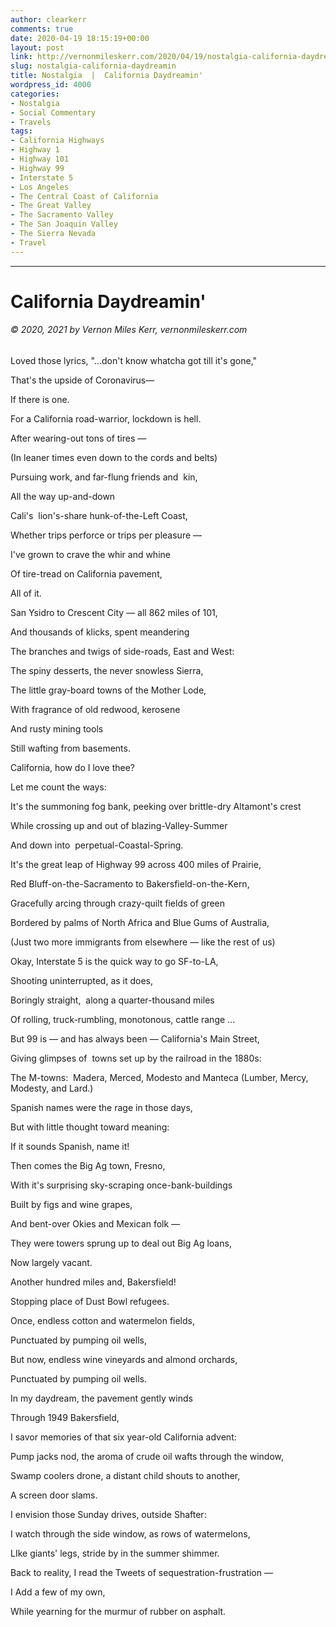 ```yaml
---
author: clearkerr
comments: true
date: 2020-04-19 18:15:19+00:00
layout: post
link: http://vernonmileskerr.com/2020/04/19/nostalgia-california-daydreamin/
slug: nostalgia-california-daydreamin
title: Nostalgia  |  California Daydreamin'
wordpress_id: 4000
categories:
- Nostalgia
- Social Commentary
- Travels
tags:
- California Highways
- Highway 1
- Highway 101
- Highway 99
- Interstate 5
- Los Angeles
- The Central Coast of California
- The Great Valley
- The Sacramento Valley
- The San Joaquin Valley
- The Sierra Nevada
- Travel
---
```


* * *





# California Daydreamin'




###### © 2020, 2021 by Vernon Miles Kerr, vernonmileskerr.com


Loved those lyrics, "...don't know whatcha got till it's gone,"

That's the upside of Coronavirus—

If there is one.

For a California road-warrior, lockdown is hell.

After wearing-out tons of tires —

(In leaner times even down to the cords and belts)

Pursuing work, and far-flung friends and  kin,

All the way up-and-down

Cali's  lion's-share hunk-of-the-Left Coast,

Whether trips perforce or trips per pleasure —

I've grown to crave the whir and whine

Of tire-tread on California pavement,

All of it.

San Ysidro to Crescent City — all 862 miles of 101,

And thousands of klicks, spent meandering

The branches and twigs of side-roads, East and West:

The spiny desserts, the never snowless Sierra,

The little gray-board towns of the Mother Lode,

With fragrance of old redwood, kerosene

And rusty mining tools

Still wafting from basements.

California, how do I love thee?

Let me count the ways:

It's the summoning fog bank, peeking over brittle-dry Altamont's crest

While crossing up and out of blazing-Valley-Summer

And down into  perpetual-Coastal-Spring.

It's the great leap of Highway 99 across 400 miles of Prairie,

Red Bluff-on-the-Sacramento to Bakersfield-on-the-Kern,

Gracefully arcing through crazy-quilt fields of green

Bordered by palms of North Africa and Blue Gums of Australia,

(Just two more immigrants from elsewhere — like the rest of us)

Okay, Interstate 5 is the quick way to go SF-to-LA,

Shooting uninterrupted, as it does,

Boringly straight,  along a quarter-thousand miles

Of rolling, truck-rumbling, monotonous, cattle range ...

But 99 is — and has always been — California's Main Street,

Giving glimpses of  towns set up by the railroad in the 1880s:

The M-towns:  Madera, Merced, Modesto and Manteca (Lumber, Mercy, Modesty, and Lard.)

Spanish names were the rage in those days,

But with little thought toward meaning:

If it sounds Spanish, name it!

Then comes the Big Ag town, Fresno,

With it's surprising sky-scraping once-bank-buildings

Built by figs and wine grapes,

And bent-over Okies and Mexican folk —

They were towers sprung up to deal out Big Ag loans,

Now largely vacant.

Another hundred miles and, Bakersfield!

Stopping place of Dust Bowl refugees.

Once, endless cotton and watermelon fields,

Punctuated by pumping oil wells,

But now, endless wine vineyards and almond orchards,

Punctuated by pumping oil wells.

In my daydream, the pavement gently winds

Through 1949 Bakersfield,

I savor memories of that six year-old California advent:

Pump jacks nod, the aroma of crude oil wafts through the window,

Swamp coolers drone, a distant child shouts to another,

A screen door slams.

I envision those Sunday drives, outside Shafter:

I watch through the side window, as rows of watermelons,

LIke giants' legs, stride by in the summer shimmer.

Back to reality, I read the Tweets of sequestration-frustration —

I Add a few of my own,

While yearning for the murmur of rubber on asphalt.
